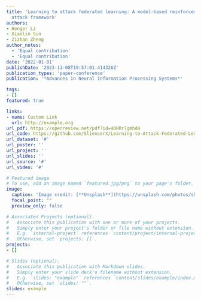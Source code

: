 ```yaml
---
title: 'Learning to attack federated learning: A model-based reinforcement learning
  attack framework'
authors:
- Henger Li
- Xiaolin Sun
- Zizhan Zheng
author_notes:
  - 'Equal contribution'
  - 'Equal contribution'
date: '2022-01-01'
publishDate: '2023-11-08T19:57:01.414326Z'
publication_types: 'paper-conference'
publication: '*Advances in Neural Information Processing Systems*'

tags:
- []
featured: true

links:
- name: Custom Link
  url: http://example.org
url_pdf: https://openreview.net/pdf?id=4OHRr7gmhd4
url_code: https://github.com/SliencerX/Learning-to-Attack-Federated-Learning
url_dataset: '#'
url_poster: ''
url_project: ''
url_slides: ''
url_source: '#'
url_video: '#'

# Featured image
# To use, add an image named `featured.jpg/png` to your page's folder. 
image:
  caption: 'Image credit: [**Unsplash**](https://unsplash.com/photos/s9CC2SKySJM)'
  focal_point: ""
  preview_only: false

# Associated Projects (optional).
#   Associate this publication with one or more of your projects.
#   Simply enter your project's folder or file name without extension.
#   E.g. `internal-project` references `content/project/internal-project/index.md`.
#   Otherwise, set `projects: []`.
projects:
- []

# Slides (optional).
#   Associate this publication with Markdown slides.
#   Simply enter your slide deck's filename without extension.
#   E.g. `slides: "example"` references `content/slides/example/index.md`.
#   Otherwise, set `slides: ""`.
slides: example
---
```


